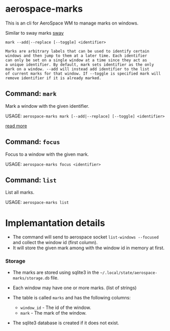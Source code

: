 # aerospace-marks

This is an cli for AeroSpace WM to manage marks on windows. 

Similar to sway marks [sway](https://man.archlinux.org/man/sway.5.en)
```text
mark --add|--replace [--toggle] <identifier>

Marks are arbitrary labels that can be used to identify certain
windows and then jump to them at a later time. Each identifier
can only be set on a single window at a time since they act as
a unique identifier. By default, mark sets identifier as the only
mark on a window. --add will instead add identifier to the list
of current marks for that window. If --toggle is specified mark will
remove identifier if it is already marked.
```

## Command: `mark`

Mark a window with the given identifier.

USAGE: `aerospace-marks mark [--add|--replace] [--toggle] <identifier>`

[read more](/docs/aerospace-marks/CMD_MARK.md)

## Command: `focus`

Focus to a window with the given mark.

USAGE: `aerospace-marks focus <identifier>`

## Command: `list`

List all marks.

USAGE: `aerospace-marks list`

# Implemantation details

 - The command will send to aerospace socket `list-windows --focused` and collect the window id (first column).
 - It will store the given mark among with the window id in memory at first.

### Storage

 - The marks are stored using sqlite3 in the `~/.local/state/aerospace-marks/storage.db` file.
 - Each window may have one or more marks. (list of strings)
 - The table is called `marks` and has the following columns:
    - `window_id` - The id of the window.
    - `mark` - The mark of the window.
   
 - The sqlite3 database is created if it does not exist.

